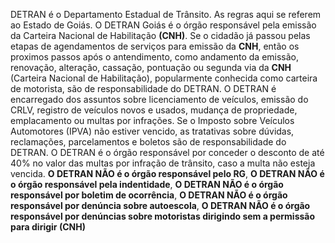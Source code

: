 DETRAN é o Departamento Estadual de Trânsito. As regras aqui se referem ao Estado de Goiás. O DETRAN Goiás é o órgão responsável pela emissão da Carteira Nacional de Habilitação **(CNH)**. Se o cidadão já passou pelas etapas de agendamentos de serviços para emissão da **CNH**, então os proximos passos após o antendimento, como andamento da emissão, renovação, alteração, cassação, pontuação ou segunda via da **CNH** (Carteira Nacional de Habilitação), popularmente conhecida como carteira de motorista, são de responsabilidade do DETRAN. O DETRAN é encarregado dos assuntos sobre licenciamento de veículos, emissão do CRLV, registro de veículos novos e usados, mudança de propriedade, emplacamento ou multas por infrações. Se o Imposto sobre Veículos Automotores (IPVA) não estiver vencido, as tratativas sobre dúvidas, reclamações, parcelamentos e boletos são de responsabilidade do DETRAN. O DETRAN é o órgão responsável por conceder o desconto de até 40% no valor das multas por infração de trânsito, caso a multa não esteja vencida.
**O DETRAN NÃO é o órgão responsável pelo RG**, **O DETRAN NÃO é o órgão responsável pela indentidade**, **O DETRAN NÃO é o órgão responsável por boletim de ocorrência**, **O DETRAN NÃO é o órgão responsável por denúncia sobre autoescola**, **O DETRAN NÃO é o órgão responsável por denúncias sobre motoristas dirigindo sem a permissão para dirigir (CNH)**

